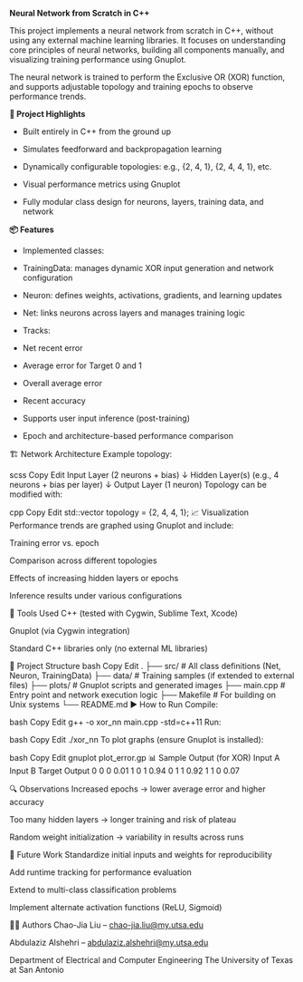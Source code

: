 **Neural Network from Scratch in C++**

This project implements a neural network from scratch in C++, without using any external machine learning libraries. It focuses on understanding core principles of neural networks, building all components manually, and visualizing training performance using Gnuplot.

The neural network is trained to perform the Exclusive OR (XOR) function, and supports adjustable topology and training epochs to observe performance trends.

**🧠 Project Highlights**

* Built entirely in C++ from the ground up

* Simulates feedforward and backpropagation learning

* Dynamically configurable topologies: e.g., {2, 4, 1}, {2, 4, 4, 1}, etc.

* Visual performance metrics using Gnuplot

* Fully modular class design for neurons, layers, training data, and network

**📦 Features**

* Implemented classes:

 * TrainingData: manages dynamic XOR input generation and network configuration

 * Neuron: defines weights, activations, gradients, and learning updates

 * Net: links neurons across layers and manages training logic

* Tracks:

 * Net recent error

 * Average error for Target 0 and 1

 * Overall average error

 * Recent accuracy

* Supports user input inference (post-training)

* Epoch and architecture-based performance comparison

🏗️ Network Architecture
Example topology:

scss
Copy
Edit
Input Layer (2 neurons + bias)
↓
Hidden Layer(s) (e.g., 4 neurons + bias per layer)
↓
Output Layer (1 neuron)
Topology can be modified with:

cpp
Copy
Edit
std::vector<unsigned> topology = {2, 4, 4, 1};
📈 Visualization
Performance trends are graphed using Gnuplot and include:

Training error vs. epoch

Comparison across different topologies

Effects of increasing hidden layers or epochs

Inference results under various configurations

🔧 Tools Used
C++ (tested with Cygwin, Sublime Text, Xcode)

Gnuplot (via Cygwin integration)

Standard C++ libraries only (no external ML libraries)

📁 Project Structure
bash
Copy
Edit
.
├── src/                    # All class definitions (Net, Neuron, TrainingData)
├── data/                   # Training samples (if extended to external files)
├── plots/                  # Gnuplot scripts and generated images
├── main.cpp                # Entry point and network execution logic
├── Makefile                # For building on Unix systems
└── README.md
▶️ How to Run
Compile:

bash
Copy
Edit
g++ -o xor_nn main.cpp -std=c++11
Run:

bash
Copy
Edit
./xor_nn
To plot graphs (ensure Gnuplot is installed):

bash
Copy
Edit
gnuplot plot_error.gp
📊 Sample Output (for XOR)
Input A	Input B	Target	Output
0	0	0	0.01
1	0	1	0.94
0	1	1	0.92
1	1	0	0.07

🔍 Observations
Increased epochs → lower average error and higher accuracy

Too many hidden layers → longer training and risk of plateau

Random weight initialization → variability in results across runs

🚀 Future Work
Standardize initial inputs and weights for reproducibility

Add runtime tracking for performance evaluation

Extend to multi-class classification problems

Implement alternate activation functions (ReLU, Sigmoid)

👨‍💻 Authors
Chao-Jia Liu – chao-jia.liu@my.utsa.edu

Abdulaziz Alshehri – abdulaziz.alshehri@my.utsa.edu

Department of Electrical and Computer Engineering
The University of Texas at San Antonio
